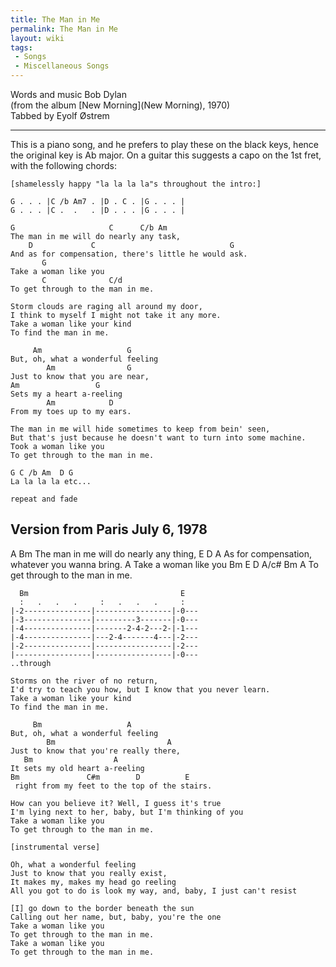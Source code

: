 ```yaml
---
title: The Man in Me
permalink: The Man in Me
layout: wiki
tags:
 - Songs
 - Miscellaneous Songs
---
```


Words and music Bob Dylan  
(from the album [New Morning](New Morning), 1970)  
Tabbed by Eyolf Østrem

* * * * *

This is a piano song, and he prefers to play these on the black keys,
hence the original key is Ab major. On a guitar this suggests a capo on
the 1st fret, with the following chords:

    [shamelessly happy "la la la la"s throughout the intro:]

    G . . . |C /b Am7 . |D . C . |G . . . |
    G . . . |C .  .   . |D . . . |G . . . |

    G                     C      C/b Am
    The man in me will do nearly any task,
        D             C                              G
    And as for compensation, there's little he would ask.
           G
    Take a woman like you
           C              C/d
    To get through to the man in me.

    Storm clouds are raging all around my door,
    I think to myself I might not take it any more.
    Take a woman like your kind
    To find the man in me.

         Am                   G
    But, oh, what a wonderful feeling
            Am                G
    Just to know that you are near,
    Am                 G
    Sets my a heart a-reeling
            Am            D
    From my toes up to my ears.

    The man in me will hide sometimes to keep from bein' seen,
    But that's just because he doesn't want to turn into some machine.
    Took a woman like you
    To get through to the man in me.

    G C /b Am  D G
    La la la la etc...

    repeat and fade

<h2 class="songversion">
Version from Paris July 6, 1978

</h2>
        A                Bm
    The man in me will do nearly any thing,
    E                         D                    A
     As for compensation, whatever you wanna bring.
           A
    Take a woman like you
           Bm      E                 D  A/c#  Bm  A
    To get through     to the man in me.

      Bm                                  E
      :   .   .   .     :   .   .   .     :
    |-2---------------|-----------------|-0---
    |-3---------------|---------3-------|-0---
    |-4---------------|-------2-4-2---2-|-1---
    |-4---------------|---2-4-------4---|-2---
    |-2---------------|-----------------|-2---
    |-----------------|-----------------|-0---
    ..through

    Storms on the river of no return,
    I'd try to teach you how, but I know that you never learn.
    Take a woman like your kind
    To find the man in me.

         Bm                   A
    But, oh, what a wonderful feeling
            Bm                         A
    Just to know that you're really there,
       Bm                  A
    It sets my old heart a-reeling
    Bm               C#m        D          E
     right from my feet to the top of the stairs.

    How can you believe it? Well, I guess it's true
    I'm lying next to her, baby, but I'm thinking of you
    Take a woman like you
    To get through to the man in me.

    [instrumental verse]

    Oh, what a wonderful feeling
    Just to know that you really exist,
    It makes my, makes my head go reeling
    All you got to do is look my way, and, baby, I just can't resist

    [I] go down to the border beneath the sun
    Calling out her name, but, baby, you're the one
    Take a woman like you
    To get through to the man in me.
    Take a woman like you
    To get through to the man in me.
